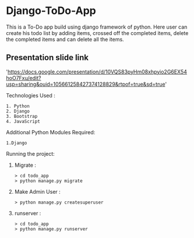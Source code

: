 # Django-ToDo-App
This is a To-Do app build using django framework of python. Here user can create his todo list by adding items, crossed off the completed items, delete the completed items and can delete all the items.

## Presentation slide link
'https://docs.google.com/presentation/d/10VQS83pyHm08xhpyio2G6EX54hoO7Fxu/edit?usp=sharing&ouid=105661258427374128829&rtpof=true&sd=true'

Technologies Used : 

    1. Python
    2. Django
    3. Bootstrap
    4. JavaScript
    
Additional Python Modules Required:

    1.Django
    
Running the project:

1. Migrate :

       > cd todo_app
       > python manage.py migrate
    
2. Make Admin User :

       > python manage.py createsuperuser
    
3. runserver :

       > cd todo_app 
       > python manage.py runserver

   
   
   
